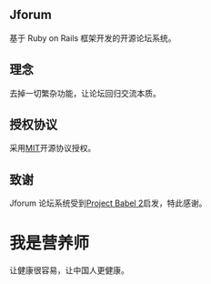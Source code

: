 ## Jforum

基于 Ruby on Rails 框架开发的开源论坛系统。

## 理念

去掉一切繁杂功能，让论坛回归交流本质。

## 授权协议

采用[MIT](http://opensource.org/licenses/MIT)开源协议授权。

## 致谢

Jforum 论坛系统受到[Project Babel 2](https://github.com/livid/v2ex)启发，特此感谢。

<div class="hero-unit"><h1>我是营养师</h1><p>让健康很容易，让中国人更健康。</p></div>